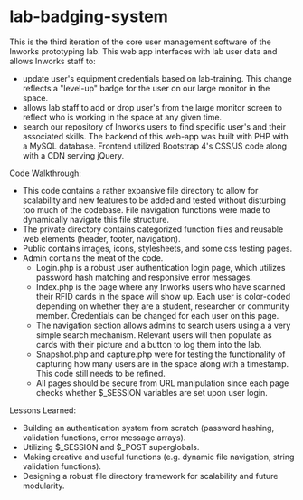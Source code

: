 # lab-badging-system
 This is the third iteration of the core user management software of the Inworks prototyping lab. This web app interfaces with lab user data and allows Inworks staff to:
- update user's equipment credentials based on lab-training. This change reflects a "level-up" badge for the user on our large monitor in the space.
- allows lab staff to add or drop user's from the large monitor screen to reflect who is working in the space at any given time.
- search our repository of Inworks users to find specific user's and their associated skills.
The backend of this web-app was built with PHP with a MySQL database. Frontend utilized Bootstrap 4's CSS/JS code along with a CDN serving jQuery.

Code Walkthrough:
- This code contains a rather expansive file directory to allow for scalability and new features to be added and tested without disturbing too much of the codebase. File navigation functions were made to dynamically navigate this file structure.
- The private directory contains categorized function files and reusable web elements (header, footer, navigation).
- Public contains images, icons, stylesheets, and some css testing pages.
- Admin contains the meat of the code.
	+ Login.php is a robust user authentication login page, which utilizes password hash matching and responsive error messages.
	+ Index.php is the page where any Inworks users who have scanned their RFID cards in the space will show up. Each user is color-coded depending on whether they are a student, researcher or community member. Credentials can be changed for each user on this page.
	+ The navigation section allows admins to search users using a a very simple search mechanism. Relevant users will then populate as cards with their picture and a button to log them into the lab.
	+ Snapshot.php and capture.php were for testing the functionality of capturing how many users are in the space along with a timestamp. This code still needs to be refined.
	+ All pages should be secure from URL manipulation since each page checks whether $_SESSION variables are set upon user login.
	
Lessons Learned:
- Building an authentication system from scratch (password hashing, validation functions, error message arrays).
- Utilizing $_SESSION and $_POST superglobals.
- Making creative and useful functions (e.g. dynamic file navigation, string validation functions).
- Designing a robust file directory framework for scalability and future modularity.
  
